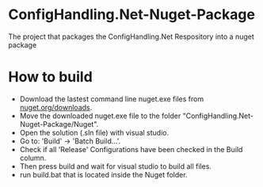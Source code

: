 # ConfigHandling.Net-Nuget-Package
The project that packages the ConfigHandling.Net Respository into a nuget package

# How to build

* Download the lastest command line nuget.exe files from [nuget.org/downloads](https://www.nuget.org/downloads).
* Move the downloaded nuget.exe file to the folder "ConfigHandling.Net-Nuget-Package/Nuget".
* Open the solution (.sln file) with visual studio.
* Go to: 'Build' -> 'Batch Build...'.
* Check if all 'Release' Configurations have been checked in the Build column.
* Then press build and wait for visual studio to build all files.
* run build.bat that is located inside the Nuget folder.
